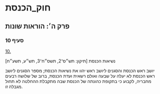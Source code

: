 # חוק_הכנסת

## פרק ה׳: הוראות שונות

### סעיף 10

[10.](https://he.wikisource.org/wiki/%D7%97%D7%95%D7%A7_%D7%94%D7%9B%D7%A0%D7%A1%D7%AA#%D7%A1%D7%A2%D7%99%D7%A3_10)

נשיאות הכנסת [תיקון: תש״ס־2, תשס״ח־3, תש״ע, תשע״ח]

יושב ראש הכנסת והסגנים ליושב ראש יהוו את נשיאות הכנסת; מספר הסגנים ליושב ראש הכנסת לא יעלה על שבעה ואולם רשאית ועדת הכנסת, ברוב של שלושה רבעים מחבריה, לקבוע כי בתקופת כהונתה של הכנסת שבה מתקבלת ההחלטה לא תחול מגבלה זו.